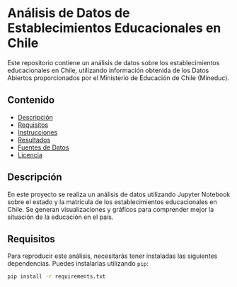 # Análisis de Datos de Establecimientos Educacionales en Chile

Este repositorio contiene un análisis de datos sobre los establecimientos educacionales en Chile, utilizando información obtenida de los Datos Abiertos proporcionados por el Ministerio de Educación de Chile (Mineduc).

## Contenido

- [Descripción](#descripción)
- [Requisitos](#requisitos)
- [Instrucciones](#instrucciones)
- [Resultados](#resultados)
- [Fuentes de Datos](#fuentes-de-datos)
- [Licencia](#licencia)

## Descripción

En este proyecto se realiza un análisis de datos utilizando Jupyter Notebook sobre el estado y la matrícula de los establecimientos educacionales en Chile. Se generan visualizaciones y gráficos para comprender mejor la situación de la educación en el país.

## Requisitos

Para reproducir este análisis, necesitarás tener instaladas las siguientes dependencias. Puedes instalarlas utilizando `pip`:

```bash
pip install -r requirements.txt


